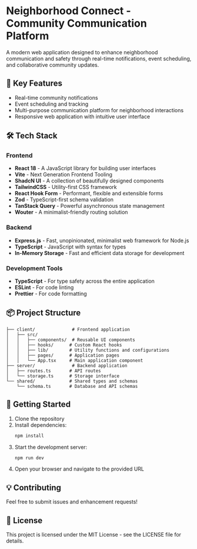 # Neighborhood Connect - Community Communication Platform

A modern web application designed to enhance neighborhood communication and safety through real-time notifications, event scheduling, and collaborative community updates.

## 🌟 Key Features

- Real-time community notifications
- Event scheduling and tracking
- Multi-purpose communication platform for neighborhood interactions
- Responsive web application with intuitive user interface

## 🛠 Tech Stack

### Frontend
- **React 18** - A JavaScript library for building user interfaces
- **Vite** - Next Generation Frontend Tooling
- **ShadcN UI** - A collection of beautifully designed components
- **TailwindCSS** - Utility-first CSS framework
- **React Hook Form** - Performant, flexible and extensible forms
- **Zod** - TypeScript-first schema validation
- **TanStack Query** - Powerful asynchronous state management
- **Wouter** - A minimalist-friendly routing solution

### Backend
- **Express.js** - Fast, unopinionated, minimalist web framework for Node.js
- **TypeScript** - JavaScript with syntax for types
- **In-Memory Storage** - Fast and efficient data storage for development

### Development Tools
- **TypeScript** - For type safety across the entire application
- **ESLint** - For code linting
- **Prettier** - For code formatting

## 📦 Project Structure

```
├── client/              # Frontend application
│   ├── src/
│   │   ├── components/  # Reusable UI components
│   │   ├── hooks/      # Custom React hooks
│   │   ├── lib/        # Utility functions and configurations
│   │   ├── pages/      # Application pages
│   │   └── App.tsx     # Main application component
├── server/              # Backend application
│   ├── routes.ts       # API routes
│   └── storage.ts      # Storage interface
└── shared/             # Shared types and schemas
    └── schema.ts       # Database and API schemas
```

## 🚀 Getting Started

1. Clone the repository
2. Install dependencies:
   ```bash
   npm install
   ```
3. Start the development server:
   ```bash
   npm run dev
   ```
4. Open your browser and navigate to the provided URL

## 💡 Contributing

Feel free to submit issues and enhancement requests!

## 📝 License

This project is licensed under the MIT License - see the LICENSE file for details.

